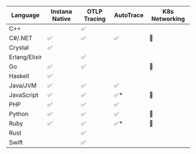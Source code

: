 | Language      | Instana Native | OTLP Tracing | AutoTrace | K8s Networking |
|---------------|----------------|--------------|-----------|----------------|
| C++           |                | ✅            |           |                |
| C#/.NET       | ✅              | ✅            | ✅         | 🔧              |
| Crystal       | ✅              |              |           |                |
| Erlang/Elixir |                | ✅            |           |                |
| Go            | ✅              | ✅            |           | 🔧              |
| Haskell       | ✅              |              |           |                |
| Java/JVM      | ✅              | ✅            | ✅         |                |
| JavaScript    | ✅              | ✅            | ✅*        | 🔧              |
| PHP           | ✅              | ✅            | ✅         |                |
| Python        | ✅              | ✅            | ✅         | 🔧              |
| Ruby          | ✅              | ✅            | ✅*        | 🔧              |
| Rust          |                | ✅            |           |                |
| Swift         |                | ✅            |           |                |
